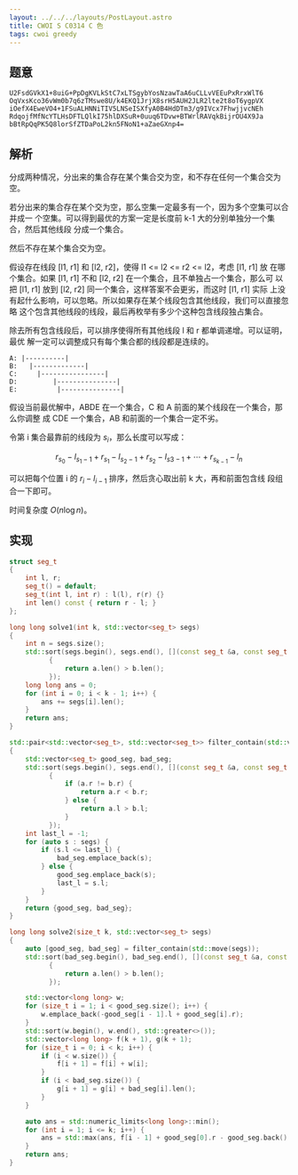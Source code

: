 ```yaml
---
layout: ../../../layouts/PostLayout.astro
title: CWOI S C0314 C 色
tags: cwoi greedy
---
```


## 题意

```
U2FsdGVkX1+8uiG+PpDgKVLkStC7xLTSgybYosNzawTaA6uCLLvVEEuPxRrxWlT6
OqVxsKco36vWm0b7q6zTMswe8U/k4EKQ1JrjX8srH5AUH2JLR2lte2t8oT6ygpVX
iOefX4EweVO4+1FSuALHNNiTIV5LNSeISXfyA0B4HdDTm3/g9IVcx7FhwjjvcNEh
RdqojfMfNcYTLHsDFTLQlkI75hlDXSuR+0uuq6TDvw+BTWrlRAVqkBijrOU4X9Ja
bBtRpQqPK5Q8lorSfZTDaPoL2kn5FNoN1+aZaeGXnp4=
```

## 解析

分成两种情况，分出来的集合存在某个集合交为空，和不存在任何一个集合交为空。

若分出来的集合存在某个交为空，那么空集一定最多有一个，因为多个空集可以合并成一
个空集。可以得到最优的方案一定是长度前 k-1 大的分别单独分一个集合，然后其他线段
分成一个集合。

然后不存在某个集合交为空。

假设存在线段 [l1, r1] 和 [l2, r2]，使得 l1 <= l2 <= r2 <= l2，考虑 [l1, r1] 放
在哪个集合。如果 [l1, r1] 不和 [l2, r2] 在一个集合，且不单独占一个集合，那么可
以把 [l1, r1] 放到 [l2, r2] 同一个集合，这样答案不会更劣，而这时 [l1, r1] 实际
上没有起什么影响，可以忽略。所以如果存在某个线段包含其他线段，我们可以直接忽略
这个包含其他线段的线段，最后再枚举有多少个这种包含线段独占集合。

除去所有包含线段后，可以排序使得所有其他线段 l 和 r 都单调递增。可以证明，最优
解一定可以调整成只有每个集合都的线段都是连续的。

```
A: |----------|
B:   |-------------|
C:     |----------------|
D:         |---------------|
E:          |---------------|
```

假设当前最优解中，ABDE 在一个集合，C 和 A 前面的某个线段在一个集合，那么你调整
成 CDE 一个集合，AB 和前面的一个集合一定不劣。

令第 i 集合最靠前的线段为 $s_{i}$，那么长度可以写成：

$$
r_{s_{0}} - l_{s_{1} - 1} + r_{s_{1}} - l_{s_{2} - 1} + r_{s_{2}} - l_{s{3} - 1} + \cdots + r_{s_{k-1}} - l_{n}
$$

可以把每个位置 i 的 $r_{i} - l_{i-1}$ 排序，然后贪心取出前 k 大，再和前面包含线
段组合一下即可。

时间复杂度 $O(n\log n)$。

## 实现

```cpp
struct seg_t
{
	int l, r;
	seg_t() = default;
	seg_t(int l, int r) : l(l), r(r) {}
	int len() const { return r - l; }
};

long long solve1(int k, std::vector<seg_t> segs)
{
	int n = segs.size();
	std::sort(segs.begin(), segs.end(), [](const seg_t &a, const seg_t &b)
		  {
			  return a.len() > b.len();
		  });
	long long ans = 0;
	for (int i = 0; i < k - 1; i++) {
		ans += segs[i].len();
	}
	return ans;
}

std::pair<std::vector<seg_t>, std::vector<seg_t>> filter_contain(std::vector<seg_t> segs)
{
	std::vector<seg_t> good_seg, bad_seg;
	std::sort(segs.begin(), segs.end(), [](const seg_t &a, const seg_t &b)
		  {
			  if (a.r != b.r) {
				  return a.r < b.r;
			  } else {
				  return a.l > b.l;
			  }
		  });
	int last_l = -1;
	for (auto s : segs) {
		if (s.l <= last_l) {
			bad_seg.emplace_back(s);
		} else {
			good_seg.emplace_back(s);
			last_l = s.l;
		}
	}
	return {good_seg, bad_seg};
}

long long solve2(size_t k, std::vector<seg_t> segs)
{
	auto [good_seg, bad_seg] = filter_contain(std::move(segs));
	std::sort(bad_seg.begin(), bad_seg.end(), [](const seg_t &a, const seg_t &b)
		  {
			  return a.len() > b.len();
		  });

	std::vector<long long> w;
	for (size_t i = 1; i < good_seg.size(); i++) {
		w.emplace_back(-good_seg[i - 1].l + good_seg[i].r);
	}
	std::sort(w.begin(), w.end(), std::greater<>());
	std::vector<long long> f(k + 1), g(k + 1);
	for (size_t i = 0; i < k; i++) {
		if (i < w.size()) {
			f[i + 1] = f[i] + w[i];
		}
		if (i < bad_seg.size()) {
			g[i + 1] = g[i] + bad_seg[i].len();
		}
	}

	auto ans = std::numeric_limits<long long>::min();
	for (int i = 1; i <= k; i++) {
		ans = std::max(ans, f[i - 1] + good_seg[0].r - good_seg.back().l + g[k - i]);
	}
	return ans;
}
```
